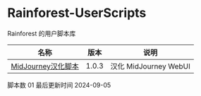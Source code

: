 # Rainforest-UserScripts
Rainforest 的用户脚本库

| 名称 | 版本 | 说明 |
|-------------------|-------|--------------|
| [MidJourney汉化脚本](https://raw.githubusercontent.com/kailous/Rainforest-UserScripts/main/MidJourney-CN.user.js) | 1.0.3 | 汉化 MidJourney WebUI |


脚本数 01 最后更新时间 2024-09-05
